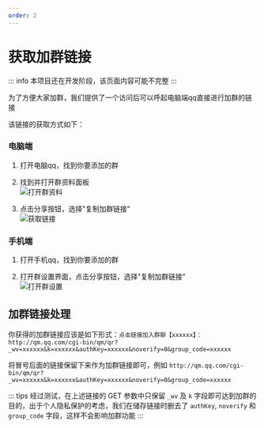 ```yaml
---
order: 2
---
```

# 获取加群链接

::: info
本项目还在开发阶段，该页面内容可能不完整
:::

为了方便大家加群，我们提供了一个访问后可以呼起电脑端qq直接进行加群的链接

该链接的获取方式如下：

### 电脑端

1. 打开电脑qq，找到你要添加的群

2. 找到并打开群资料面板 <br> ![打开群资料](/assets/screenshot/group-url-pc-1.png)

3. 点击分享按钮，选择"复制加群链接" <br> ![获取链接](/assets/screenshot/group-url-pc-2.png)

### 手机端

1. 打开手机qq，找到你要添加的群

2. 打开群设置界面，点击分享按钮，选择"复制加群链接" <br> ![打开群设置](/assets/screenshot/group-url-mobile.png)

## 加群链接处理

你获得的加群链接应该是如下形式：`点击链接加入群聊【xxxxxx】：http://qm.qq.com/cgi-bin/qm/qr?_wv=xxxxxx&k=xxxxxx&authKey=xxxxxx&noverify=0&group_code=xxxxxx` 

将冒号后面的链接保留下来作为加群链接即可，例如 `http://qm.qq.com/cgi-bin/qm/qr?_wv=xxxxxx&k=xxxxxx&authKey=xxxxxx&noverify=0&group_code=xxxxxx` 

::: tips
经过测试，在上述链接的 GET 参数中只保留 `_wv` 及 `k` 字段即可达到加群的目的，出于个人隐私保护的考虑，我们在储存链接时删去了 `authKey`, `noverify` 和 `group_code` 字段，这样不会影响加群功能
:::